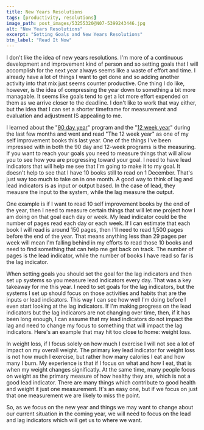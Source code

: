 ```yaml
---
title: New Years Resolutions
tags: [productivity, resolutions]
image_path: post_images/53255320@N07-5399243446.jpg
alt: "New Years Resolutions"
excerpt: "Setting Goals and New Years Resolutions"
btn_label: "Read It Now"
---
```

I don't like the idea of new years resolutions. I'm more of a continuous development and improvement kind of person and so setting goals that I will accomplish for the next year always seems like a waste of effort and time. I already have a lot of things I want to get done and so adding another activity into that mix just seems counter productive. One thing I do like, however, is the idea of compressing the year down to something a bit more managable. It seems like goals tend to get a lot more effort expended on them as we arrive closer to the deadline. I don't like to work that way either, but the idea that I can set a shorter timeframe for measurement and evaluation and adjustment IS appealing to me.

I learned about the "[90 day year][90_day]" program and the "[12 week year][12_week]" during the last few months and went and read "The 12 week year" as one of my self improvement books this last year. One of the things I've been impressed with in both the 90 day and 12-week programs is the measuring. If you want to reach your goals you need to measure things that will allow you to see how you are progressing toward your goal. I need to have lead indicators that will help me see that I'm going to make it to my goal. It doesn't help to see that I have 10 books still to read on 1 December. That's just way too much to take on in one month. A good way to think of lag and lead indicators is as input or output based. In the case of lead, they meausre the input to the system, while the lag measure the output.

One example is if I want to read 10 self improvement books by the end of the year, then I need to measure certain things that will let me project how I am doing on that goal each day or week. My lead indicator could be the number of pages read each day or each week. If I can estimate that each book I will read is around 150 pages, then I'll need to read 1,500 pages before the end of the year. That means anything less than 29 pages per week will mean I'm falling behind in my efforts to read those 10 books and need to find something that can help me get back on track. The number of pages is the lead indicator, while the number of books I have read so far is the lag indicator.

When setting goals you should set the goal for the lag indicators and then set up systems so you measure lead indicators every day. That was a key takeaway for me this year. I need to set goals for the lag indicators, but the systems I set up should focus on those activities and habits that are the inputs or lead indicators. This way I can see how well I'm doing before I even start looking at the lag indicators. If I'm making progress on the lead indicators but the lag indicarors are not changing over time, then, if it has been long enough, I can assume that my lead indicators do not impact the lag and need to change my focus to something that will impact the lag indicators.
Here's an example that may hit too close to home: weight loss.

In weight loss, if I focus solely on how much I exercise I will not see a lot of impact on my overall weight. The primary key lead indicator for weight loss is not how much I exercise, but rather how many calories I eat and how many I burn. My experience is that if I focus on what and how I eat, that is when my weight changes significatly. At the same time, many people focus on weight as the primary measure of how healthy they are, which is not a good lead indicator. There are many things which contribute to good health and weight it just one measurement. It's an easy one, but if we focus on just that one measurement we are likely to miss the point.

So, as we focus on the new year and things we may want to change about our current situation in the coming year, we will need to focus on the lead and lag indicators which will get us to where we want.

[90_day]: http://www.the90dayyear.com/
[12_week]: http://www.amazon.com/dp/1118509234/?tag=digitalbias-20
